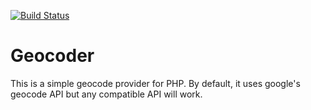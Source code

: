 [![Build Status](https://travis-ci.org/rtablada/geocoder.png?branch=master)](http://travis-ci.org/rtablada/geocoder)

# Geocoder

This is a simple geocode provider for PHP. By default, it uses google's geocode API but any compatible API will work.

